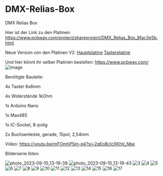 # DMX-Relias-Box
DMX Relias Box

Hier ist der Link zu den Platinen: https://www.pcbway.com/project/shareproject/DMX_Relias_Box_8fac3e5b.html

Neue Version von den Platinen V2: [Hauptplatine](https://www.pcbway.com/project/shareproject/DMX_Relias_Box_V2_Hauptplatine_bb684132.html) [Tasterplatine](https://www.pcbway.com/project/shareproject/DMX_Relias_Box_V2_Tasterplatine_1937a8f5.html)

Und hier könnt ihr selber Platinen bestellen: https://www.pcbway.com/
![image](https://github.com/18-Sunil-18/DMX-Relias-Box/assets/70856050/1870a818-791c-4230-a368-918b2b084c34)



Benötigte Bauteile:

4x Taster 6x6mm

4x Widerstände 1kOhm

1x Arduino Nano

1x Max485

1x IC-Sockel, 8-polig

2x Buchsenleiste, gerade, 15pol, 2,54mm

Video: https://youtu.be/mFOmhPSm-q4?si=2qEoBcIcXKhV_Nbe



Bilderserie löten:

![photo_2023-09-10_13-19-38](https://github.com/18-Sunil-18/DMX-Relias-Box/assets/70856050/7169eec6-84a3-4750-9896-1f4e7fee9bf6)
![photo_2023-09-10_13-19-43](https://github.com/18-Sunil-18/DMX-Relias-Box/assets/70856050/319099a2-011c-44a9-87ff-d419ac746d87)
![3](https://github.com/18-Sunil-18/DMX-Relias-Box/assets/70856050/1c4dae35-0d8d-46e8-8a3d-e5501efb7cfb)
![4](https://github.com/18-Sunil-18/DMX-Relias-Box/assets/70856050/bf3b0cb6-eb08-41c5-8a84-3191a67ecdce)
![5](https://github.com/18-Sunil-18/DMX-Relias-Box/assets/70856050/70bf3711-809d-4cbe-9b10-cfef99756ff7)
![6](https://github.com/18-Sunil-18/DMX-Relias-Box/assets/70856050/e3126d82-07b7-43cb-aa9a-eea92ad2aaf1)
![7](https://github.com/18-Sunil-18/DMX-Relias-Box/assets/70856050/ed1dfe82-a77c-486a-aba6-fee41a8eb24d)
![8](https://github.com/18-Sunil-18/DMX-Relias-Box/assets/70856050/24409f8c-013d-4a65-bce3-34199d549183)
![9](https://github.com/18-Sunil-18/DMX-Relias-Box/assets/70856050/0fc4f394-f065-46b1-b95e-908fb37235e6)
![10](https://github.com/18-Sunil-18/DMX-Relias-Box/assets/70856050/0fb14b10-15a8-4772-b23d-64c1066f9bfb)
![11](https://github.com/18-Sunil-18/DMX-Relias-Box/assets/70856050/2214f407-8e7a-45f2-a2f1-7f67ea64bcd5)
![12](https://github.com/18-Sunil-18/DMX-Relias-Box/assets/70856050/8887ac82-98e2-48d9-acd3-2ed98bbee391)
![13](https://github.com/18-Sunil-18/DMX-Relias-Box/assets/70856050/0f29b493-6647-43e0-8051-fad1c25dc76e)
![14](https://github.com/18-Sunil-18/DMX-Relias-Box/assets/70856050/2ea700e4-54c5-49dd-94ac-99487e185d3e)
![15](https://github.com/18-Sunil-18/DMX-Relias-Box/assets/70856050/c2b05f6a-25f3-4278-a8f2-2a500e84140f)
![16](https://github.com/18-Sunil-18/DMX-Relias-Box/assets/70856050/8a9eece1-a9b5-41bd-978c-2569383e416f)
![17](https://github.com/18-Sunil-18/DMX-Relias-Box/assets/70856050/393e7d7c-ffcb-4e49-b1dd-5f0381e34a70)
